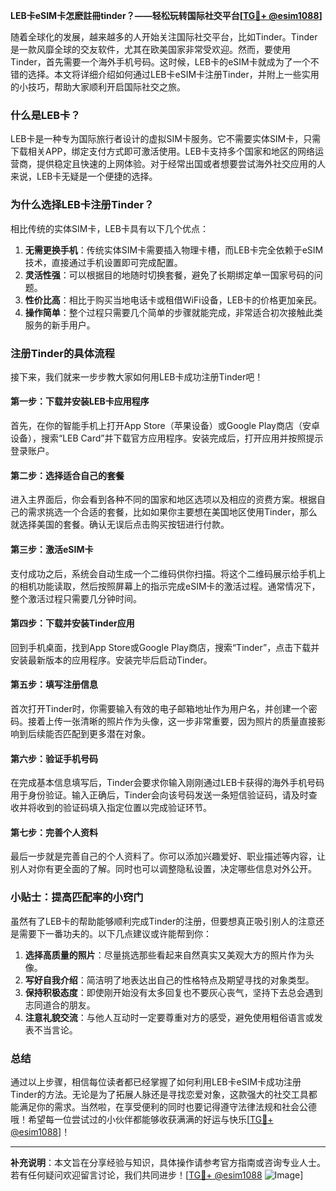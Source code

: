 **LEB卡eSIM卡怎麽註冊tinder？——轻松玩转国际社交平台[[TG💪+ @esim1088](https://t.me/s/esim1088)]**

随着全球化的发展，越来越多的人开始关注国际社交平台，比如Tinder。Tinder是一款风靡全球的交友软件，尤其在欧美国家非常受欢迎。然而，要使用Tinder，首先需要一个海外手机号码。这时候，LEB卡的eSIM卡就成为了一个不错的选择。本文将详细介绍如何通过LEB卡eSIM卡注册Tinder，并附上一些实用的小技巧，帮助大家顺利开启国际社交之旅。

### 什么是LEB卡？

LEB卡是一种专为国际旅行者设计的虚拟SIM卡服务。它不需要实体SIM卡，只需下载相关APP，绑定支付方式即可激活使用。LEB卡支持多个国家和地区的网络运营商，提供稳定且快速的上网体验。对于经常出国或者想要尝试海外社交应用的人来说，LEB卡无疑是一个便捷的选择。

### 为什么选择LEB卡注册Tinder？

相比传统的实体SIM卡，LEB卡具有以下几个优点：

1. **无需更换手机**：传统实体SIM卡需要插入物理卡槽，而LEB卡完全依赖于eSIM技术，直接通过手机设置即可完成配置。
2. **灵活性强**：可以根据目的地随时切换套餐，避免了长期绑定单一国家号码的问题。
3. **性价比高**：相比于购买当地电话卡或租借WiFi设备，LEB卡的价格更加亲民。
4. **操作简单**：整个过程只需要几个简单的步骤就能完成，非常适合初次接触此类服务的新手用户。

### 注册Tinder的具体流程

接下来，我们就来一步步教大家如何用LEB卡成功注册Tinder吧！

#### 第一步：下载并安装LEB卡应用程序
首先，在你的智能手机上打开App Store（苹果设备）或Google Play商店（安卓设备），搜索“LEB Card”并下载官方应用程序。安装完成后，打开应用并按照提示登录账户。

#### 第二步：选择适合自己的套餐
进入主界面后，你会看到各种不同的国家和地区选项以及相应的资费方案。根据自己的需求挑选一个合适的套餐，比如如果你主要想在美国地区使用Tinder，那么就选择美国的套餐。确认无误后点击购买按钮进行付款。

#### 第三步：激活eSIM卡
支付成功之后，系统会自动生成一个二维码供你扫描。将这个二维码展示给手机上的相机功能读取，然后按照屏幕上的指示完成eSIM卡的激活过程。通常情况下，整个激活过程只需要几分钟时间。

#### 第四步：下载并安装Tinder应用
回到手机桌面，找到App Store或Google Play商店，搜索“Tinder”，点击下载并安装最新版本的应用程序。安装完毕后启动Tinder。

#### 第五步：填写注册信息
首次打开Tinder时，你需要输入有效的电子邮箱地址作为用户名，并创建一个密码。接着上传一张清晰的照片作为头像，这一步非常重要，因为照片的质量直接影响到后续能否匹配到更多潜在对象。

#### 第六步：验证手机号码
在完成基本信息填写后，Tinder会要求你输入刚刚通过LEB卡获得的海外手机号码用于身份验证。输入正确后，Tinder会向该号码发送一条短信验证码，请及时查收并将收到的验证码填入指定位置以完成验证环节。

#### 第七步：完善个人资料
最后一步就是完善自己的个人资料了。你可以添加兴趣爱好、职业描述等内容，让别人对你有更全面的了解。同时也可以调整隐私设置，决定哪些信息对外公开。

### 小贴士：提高匹配率的小窍门

虽然有了LEB卡的帮助能够顺利完成Tinder的注册，但要想真正吸引别人的注意还是需要下一番功夫的。以下几点建议或许能帮到你：

1. **选择高质量的照片**：尽量挑选那些看起来自然真实又美观大方的照片作为头像。
2. **写好自我介绍**：简洁明了地表达出自己的性格特点及期望寻找的对象类型。
3. **保持积极态度**：即使刚开始没有太多回复也不要灰心丧气，坚持下去总会遇到志同道合的朋友。
4. **注意礼貌交流**：与他人互动时一定要尊重对方的感受，避免使用粗俗语言或发表不当言论。

### 总结

通过以上步骤，相信每位读者都已经掌握了如何利用LEB卡eSIM卡成功注册Tinder的方法。无论是为了拓展人脉还是寻找恋爱对象，这款强大的社交工具都能满足你的需求。当然啦，在享受便利的同时也要记得遵守法律法规和社会公德哦！希望每一位尝试过的小伙伴都能够收获满满的好运与快乐[[TG💪+ @esim1088](https://t.me/s/esim1088)]！

---

**补充说明**：本文旨在分享经验与知识，具体操作请参考官方指南或咨询专业人士。若有任何疑问欢迎留言讨论，我们共同进步！[[TG💪+ @esim1088](https://t.me/s/esim1088) ![Image](https://i.postimg.cc/4NQfJmqS/Snipaste-2025-05-13-00-14-12.png)]
